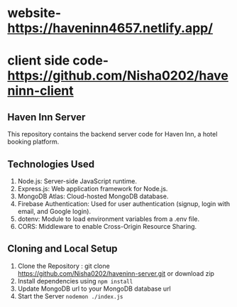 # website- https://haveninn4657.netlify.app/ 
# client side code- https://github.com/Nisha0202/haveninn-client

## Haven Inn Server
This repository contains the backend server code for Haven Inn, a hotel booking platform.

## Technologies Used
1. Node.js: Server-side JavaScript runtime.
2. Express.js: Web application framework for Node.js.
3. MongoDB Atlas: Cloud-hosted MongoDB database.
4. Firebase Authentication: Used for user authentication (signup, login with email, and Google login).
5. dotenv: Module to load environment variables from a .env file.
6. CORS: Middleware to enable Cross-Origin Resource Sharing.

## Cloning and Local Setup
1. Clone the Repository : git clone https://github.com/Nisha0202/haveninn-server.git or download zip
2. Install dependencies using `npm install`
3. Update MongoDB url to your MongoDB database url
4. Start the Server `nodemon ./index.js`

